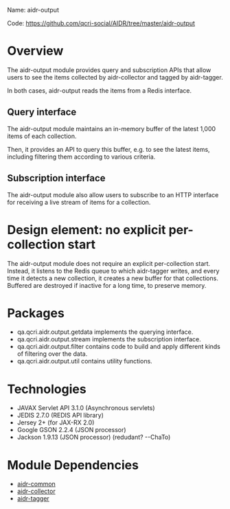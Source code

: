 Name: aidr-output

Code: https://github.com/qcri-social/AIDR/tree/master/aidr-output

# Overview

The aidr-output module provides query and subscription APIs that allow users to see the items collected by aidr-collector and tagged by aidr-tagger.

In both cases, aidr-output reads the items from a Redis interface.

## Query interface

The aidr-output module maintains an in-memory buffer of the latest 1,000 items of each collection.

Then, it provides an API to query this buffer, e.g. to see the latest items, including filtering them according to various criteria.

## Subscription interface

The aidr-output module also allow users to subscribe to an HTTP interface for receiving a live stream of items for a collection.

# Design element: no explicit per-collection start

The aidr-output module does not require an explicit per-collection start. Instead, it listens to the Redis queue to which aidr-tagger writes, and every time it detects a new collection, it creates a new buffer for that collections. Buffered are destroyed if inactive for a long time, to preserve memory.

# Packages

* qa.qcri.aidr.output.getdata implements the querying interface.
* qa.qcri.aidr.output.stream implements the subscription interface.
* qa.qcri.aidr.output.filter contains code to build and apply different kinds of filtering over the data.
* qa.qcri.aidr.output.util contains utility functions.
 

# Technologies

* JAVAX Servlet API 3.1.0 (Asynchronous servlets)
* JEDIS 2.7.0 (REDIS API library)
* Jersey 2+ (for JAX-RX 2.0)
* Google GSON 2.2.4 (JSON processor)
* Jackson 1.9.13 (JSON processor) (redudant? --ChaTo)

# Module Dependencies

* [aidr-common](Common)
* [aidr-collector](Collector)
* [aidr-tagger](Tagger)
